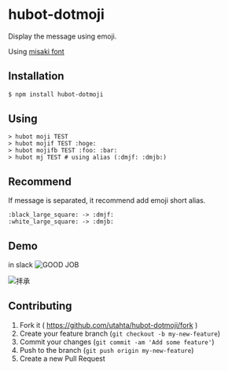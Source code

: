 # hubot-dotmoji

Display the message using emoji.

Using [misaki font](http://www.geocities.jp/littlimi/misaki.htm)

## Installation

```bash
$ npm install hubot-dotmoji
```

## Using

```
> hubot moji TEST
> hubot mojif TEST :hoge:
> hubot mojifb TEST :foo: :bar:
> hubot mj TEST # using alias (:dmjf: :dmjb:)
```

## Recommend

If message is separated, it recommend add emoji short alias.
```
:black_large_square: -> :dmjf:
:white_large_square: -> :dmjb:
```

## Demo

in slack
![GOOD JOB](https://cloud.githubusercontent.com/assets/97572/6766260/44207c08-d042-11e4-9e8f-b22b2d088f84.png)

![拝承](https://cloud.githubusercontent.com/assets/97572/6766261/53b9e078-d042-11e4-8081-65c697e871ee.png)

## Contributing

1. Fork it ( https://github.com/utahta/hubot-dotmoji/fork )
2. Create your feature branch (`git checkout -b my-new-feature`)
3. Commit your changes (`git commit -am 'Add some feature'`)
4. Push to the branch (`git push origin my-new-feature`)
5. Create a new Pull Request
